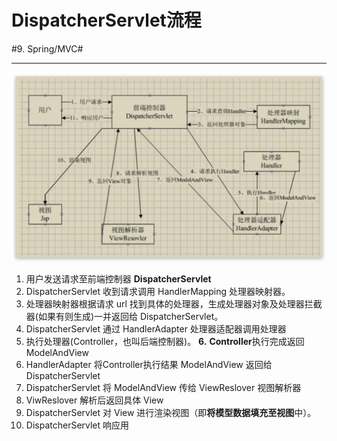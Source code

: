 # DispatcherServlet流程
#9. Spring/MVC#
- - - -
![](DispatcherServlet%E6%B5%81%E7%A8%8B/%E6%9C%AA%E5%91%BD%E5%90%8D%E5%9B%BE%E7%89%87.png)
1. 用户发送请求至前端控制器 **DispatcherServlet**
2. DispatcherServlet 收到请求调用 HandlerMapping 处理器映射器。
3. 处理器映射器根据请求 url 找到具体的处理器，生成处理器对象及处理器拦截器(如果有则生成)一并返回给 DispatcherServlet。
4. DispatcherServlet 通过 HandlerAdapter 处理器适配器调用处理器
5. 执行处理器(Controller，也叫后端控制器)。
**6.** **Controller**执行完成返回 ModelAndView
7. HandlerAdapter 将Controller执行结果 ModelAndView 返回给 DispatcherServlet
8. DispatcherServlet 将 ModelAndView 传给 ViewReslover 视图解析器
9. ViwReslover 解析后返回具体 View
10. DispatcherServlet 对 View 进行渲染视图（即**将模型数据填充至视图**中）。
11. DispatcherServlet 响应用
